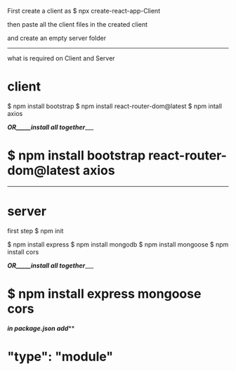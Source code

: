 First create a client as 
$ npx create-react-app-Client

then paste all the client files in the created client 

and create an empty server folder
_____________________________________________________________________________________

what is required on Client and Server 



# **client**

$ npm install bootstrap
$ npm install react-router-dom@latest
$ npm intall axios

___________OR_____install all together______________

# $ npm install bootstrap react-router-dom@latest axios


_______________________________________________________________________________
# **server**

first step 
$ npm init


$ npm install express
$ npm install mongodb
$ npm install mongoose
$ npm install cors

___________OR_____install all together______________

# $ npm install express mongoose cors




*****in package.json add*******

# "type": "module"
